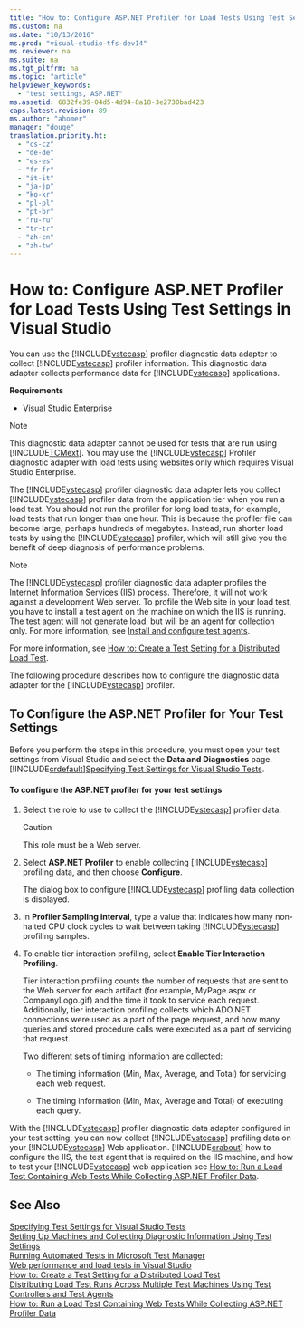 ```yaml
---
title: "How to: Configure ASP.NET Profiler for Load Tests Using Test Settings in Visual Studio"
ms.custom: na
ms.date: "10/13/2016"
ms.prod: "visual-studio-tfs-dev14"
ms.reviewer: na
ms.suite: na
ms.tgt_pltfrm: na
ms.topic: "article"
helpviewer_keywords: 
  - "test settings, ASP.NET"
ms.assetid: 6832fe39-04d5-4d94-8a18-3e2730bad423
caps.latest.revision: 89
ms.author: "ahomer"
manager: "douge"
translation.priority.ht: 
  - "cs-cz"
  - "de-de"
  - "es-es"
  - "fr-fr"
  - "it-it"
  - "ja-jp"
  - "ko-kr"
  - "pl-pl"
  - "pt-br"
  - "ru-ru"
  - "tr-tr"
  - "zh-cn"
  - "zh-tw"
---
```

# How to: Configure ASP.NET Profiler for Load Tests Using Test Settings in Visual Studio
You can use the [!INCLUDE[vstecasp](../codequality/includes/vstecasp_md.md)] profiler diagnostic data adapter to collect [!INCLUDE[vstecasp](../codequality/includes/vstecasp_md.md)] profiler information. This diagnostic data adapter collects performance data for [!INCLUDE[vstecasp](../codequality/includes/vstecasp_md.md)] applications.  
  
 **Requirements**  
  
-   Visual Studio Enterprise  
  
> [!NOTE]
>  This diagnostic data adapter cannot be used for tests that are run using [!INCLUDE[TCMext](../codequality/includes/tcmext_md.md)]. You may use the [!INCLUDE[vstecasp](../codequality/includes/vstecasp_md.md)] Profiler diagnostic adapter with load tests using websites only which requires Visual Studio Enterprise.  
  
 The [!INCLUDE[vstecasp](../codequality/includes/vstecasp_md.md)] profiler diagnostic data adapter lets you collect [!INCLUDE[vstecasp](../codequality/includes/vstecasp_md.md)] profiler data from the application tier when you run a load test. You should not run the profiler for long load tests, for example, load tests that run longer than one hour. This is because the profiler file can become large, perhaps hundreds of megabytes. Instead, run shorter load tests by using the [!INCLUDE[vstecasp](../codequality/includes/vstecasp_md.md)] profiler, which will still give you the benefit of deep diagnosis of performance problems.  
  
> [!NOTE]
>  The [!INCLUDE[vstecasp](../codequality/includes/vstecasp_md.md)] profiler diagnostic data adapter profiles the Internet Information Services (IIS) process. Therefore, it will not work against a development Web server. To profile the Web site in your load test, you have to install a test agent on the machine on which the IIS is running. The test agent will not generate load, but will be an agent for collection only. For more information, see [Install and configure test agents](../test/install-and-configure-test-agents.md).  
  
 For more information, see [How to: Create a Test Setting for a Distributed Load Test](../test/how-to--create-a-test-setting-for-a-distributed-load-test.md).  
  
 The following procedure describes how to configure the diagnostic data adapter for the [!INCLUDE[vstecasp](../codequality/includes/vstecasp_md.md)] profiler.  
  
## To Configure the ASP.NET Profiler for Your Test Settings  
 Before you perform the steps in this procedure, you must open your test settings from Visual Studio and select the **Data and Diagnostics** page. [!INCLUDE[crdefault](../codequality/includes/crdefault_md.md)][Specifying Test Settings for Visual Studio Tests](../test/specifying-test-settings-for-visual-studio-tests.md).  
  
#### To configure the ASP.NET profiler for your test settings  
  
1.  Select the role to use to collect the [!INCLUDE[vstecasp](../codequality/includes/vstecasp_md.md)] profiler data.  
  
    > [!CAUTION]
    >  This role must be a Web server.  
  
2.  Select **ASP.NET Profiler** to enable collecting [!INCLUDE[vstecasp](../codequality/includes/vstecasp_md.md)] profiling data, and then choose **Configure**.  
  
     The dialog box to configure [!INCLUDE[vstecasp](../codequality/includes/vstecasp_md.md)] profiling data collection is displayed.  
  
3.  In **Profiler Sampling interval**, type a value that indicates how many non-halted CPU clock cycles to wait between taking [!INCLUDE[vstecasp](../codequality/includes/vstecasp_md.md)] profiling samples.  
  
4.  To enable tier interaction profiling, select **Enable Tier Interaction Profiling**.  
  
     Tier interaction profiling counts the number of requests that are sent to the Web server for each artifact (for example, MyPage.aspx or CompanyLogo.gif) and the time it took to service each request. Additionally, tier interaction profiling collects which ADO.NET connections were used as a part of the page request, and how many queries and stored procedure calls were executed as a part of servicing that request.  
  
     Two different sets of timing information are collected:  
  
    -   The timing information (Min, Max, Average, and Total) for servicing each web request.  
  
    -   The timing information (Min, Max, Average and Total) of executing each query.  
  
 With the [!INCLUDE[vstecasp](../codequality/includes/vstecasp_md.md)] profiler diagnostic data adapter configured in your test setting, you can now collect [!INCLUDE[vstecasp](../codequality/includes/vstecasp_md.md)] profiling data on your [!INCLUDE[vstecasp](../codequality/includes/vstecasp_md.md)] Web application. [!INCLUDE[crabout](../codequality/includes/crabout_md.md)] how to configure the IIS, the test agent that is required on the IIS machine, and how to test your [!INCLUDE[vstecasp](../codequality/includes/vstecasp_md.md)] web application see [How to: Run a Load Test Containing Web Tests While Collecting ASP.NET Profiler Data](http://msdn.microsoft.com/en-us/7c3363b6-2dec-4cfc-baff-720bca4b61e8).  
  
## See Also  
 [Specifying Test Settings for Visual Studio Tests](../test/specifying-test-settings-for-visual-studio-tests.md)   
 [Setting Up Machines and Collecting Diagnostic Information Using Test Settings](../test/setting-up-machines-and-collecting-diagnostic-information-using-test-settings.md)   
 [Running Automated Tests in Microsoft Test Manager](http://msdn.microsoft.com/en-us/0632f265-63fe-4859-a413-9bb934c66835)   
 [Web performance and load tests in Visual Studio](../test_notintoc/web-performance-and-load-tests-in-visual-studio.md)   
 [How to: Create a Test Setting for a Distributed Load Test](../test/how-to--create-a-test-setting-for-a-distributed-load-test.md)   
 [Distributing Load Test Runs Across Multiple Test Machines Using Test Controllers and Test Agents](../test/distributing-load-test-runs-across-multiple-test-machines-using-test-controllers-and-test-agents.md)   
 [How to: Run a Load Test Containing Web Tests While Collecting ASP.NET Profiler Data](http://msdn.microsoft.com/en-us/7c3363b6-2dec-4cfc-baff-720bca4b61e8)